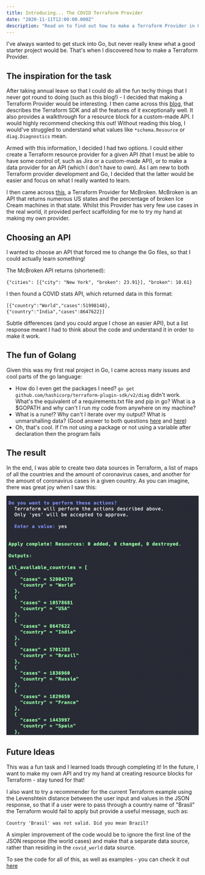 ```yaml
---
title: Introducing... The COVID Terraform Provider
date: "2020-11-11T12:00:00.000Z"
description: "Read on to find out how to make a Terraform Provider in Go!"
---
```


I've always wanted to get stuck into Go, but never really knew what a good starter project would be. That's when I discovered how to make a Terraform Provider. 

## The inspiration for the task

After taking annual leave so that I could do all the fun techy things that I never got round to doing (such as this blog!) - I decided that making a Terraform Provider would be interesting. I then came across this [blog](https://medium.com/spaceapetech/creating-a-terraform-provider-part-1-ed12884e06d7), that describes the Terraform SDK and all the features of it exceptionally well. It also provides a walkthrough for a resource block for a custom-made API. I would highly recommend checking this out! Without reading this blog, I would've struggled to understand what values like ```*schema.Resource``` or ```diag.Diagnostics``` mean.

Armed with this information, I decided I had two options. I could either create a Terraform resource provider for a given API (that I must be able to have some control of, such as Jira or a custom-made API), or to make a data provider for an API (which I don't have to own). As I am new to both Terraform provider development and Go, I decided that the latter would be easier and focus on what I really wanted to learn.

I then came across [this](https://github.com/circa10a/terraform-provider-mcbroken), a Terraform Provider for McBroken. McBroken is an API that returns numerous US states and the percentage of broken Ice Cream machines in that state. Whilst this Provider has very few use cases in the real world, it provided perfect scaffolding for me to try my hand at making my own provider.

## Choosing an API

I wanted to choose an API that forced me to change the Go files, so that I could actually learn something!

The McBroken API returns (shortened):

```
{"cities": [{"city": "New York", "broken": 23.91}], "broken": 10.61}
```

I then found a COVID stats API, which returned data in this format:

```
[{"country":"World","cases":51998148}, {"country":"India","cases":8647622}]
```

Subtle differences (and you could argue I chose an easier API), but a list response meant I had to think about the code and understand it in order to make it work. 

## The fun of Golang 

Given this was my first real project in Go, I came across many issues and cool parts of the go language:

* How do I even get the packages I need? ```go get github.com/hashicorp/terraform-plugin-sdk/v2/diag``` didn't work. What's the equivalent of a requirements.txt file and pip in go? What is a $GOPATH and why can't I run my code from anywhere on my machine? 
* What is a rune!? Why can't I iterate over my output? What is unmarshalling data? (Good answer to both questions [here](https://stackoverflow.com/questions/19310700/what-is-a-rune/47082770) and [here](https://stackoverflow.com/a/7255227))
* Oh, that's cool. If I'm not using a package or not using a variable after declaration then the program fails 

## The result

In the end, I was able to create two data sources in Terraform, a list of maps of all the countries and the amount of coronavirus cases, and another for the amount of coronavirus cases in a given country. As you can imagine, there was great joy when I saw this:

![Terraform Apply](./terraformapply.png)

## Future Ideas

This was a fun task and I learned loads through completing it! In the future, I want to make my own API and try my hand at creating resource blocks for Terraform - stay tuned for that!

I also want to try a recommender for the current Terraform example using the Levenshtein distance between the user input and values in the JSON response, so that if a user were to pass through a country name of "Brasil" the Terraform would fail to apply but provide a useful message, such as:

```
Country 'Brasil' was not valid. Did you mean Brazil?
``` 

A simpler improvement of the code would be to ignore the first line of the JSON response (the world cases) and make that a separate data source, rather than residing in the ```covid_world``` data source.


To see the code for all of this, as well as examples - you can check it out [here](https://github.com/HarleyB123/terraform-provider-covid)
